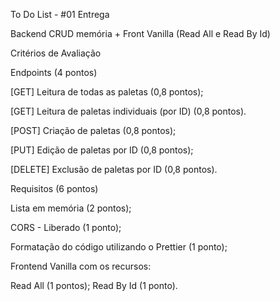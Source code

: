 To Do List - #01 Entrega 

Backend CRUD memória + Front Vanilla (Read All e Read By Id)

Critérios de Avaliação

Endpoints (4 pontos)

[GET] Leitura de todas as paletas (0,8 pontos);

[GET] Leitura de paletas individuais (por ID) (0,8 pontos).

[POST] Criação de paletas (0,8 pontos);

[PUT] Edição de paletas por ID (0,8 pontos);

[DELETE] Exclusão de paletas por ID (0,8 pontos).

Requisitos (6 pontos)

Lista em memória (2 pontos);

CORS - Liberado (1 ponto);

Formatação do código utilizando o Prettier (1 ponto);

Frontend Vanilla com os recursos:

Read All (1 pontos);
Read By Id (1 ponto).
